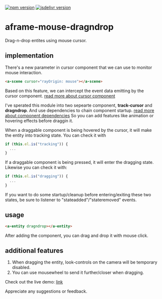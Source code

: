 [![npm version](https://badgen.net/npm/v/aframe-mouse-dragndrop-component)](https://www.npmjs.com/package/aframe-mouse-dragndrop-component)
[![jsdelivr version](https://badgen.net/jsdelivr/v/npm/aframe-mouse-dragndrop-component)](https://cdn.jsdelivr.net/npm/aframe-mouse-dragndrop-component@1.0.4/dist/index.js)

# aframe-mouse-dragndrop

Drag-n-drop entites using mouse cursor.

## implementation

There's a new parameter in cursor component that we can use to monitor mouse interaction.

```html
<a-scene cursor="rayOrigin: mouse"></a-scene>
```

Based on this feature, we can intercept the event data emitting by the cursor component. [read more about cursor component](https://aframe.io/docs/0.9.0/components/cursor.html#intersection-data)

I've sperated this module into two sepearte component, **track-cursor** and **dragndrop**. And use dependencies to chain component startup. [read more about component dependencies](https://aframe.io/docs/0.9.0/core/component.html#dependencies)
So you can add features like animation or hovering effects before draggin it.

When a draggable component is being hovered by the cursor, it will make the entity into tracking state. You can check it with

```js
if (this.el.is("tracking")) {
  ...
}
```

If a draggable component is being pressed, it will enter the dragging state. Likewise you can check it with:

```js
if (this.el.is("dragging")) {
  ...
}
```

If you want to do some startup/cleanup before entering/exiting these two states, be sure to listener to "stateadded"/"stateremoved" events.

## usage

```html
<a-entity dragndrop></a-entity>
```

After adding the component, you can drag and drop it with mouse click.

## additional features

1.  When dragging the entity, look-controls on the camera will be temporary disabled.
2.  You can use mousewheel to send it further/closer when dragging.

Check out the live demo: [link](https://sassy-piper.glitch.me)

Appreciate any suggestions or feedback.
